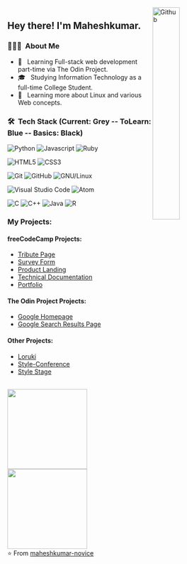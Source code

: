 <img width="35%" align="right" alt="Github" src="https://user-images.githubusercontent.com/48678280/88862734-4903af80-d201-11ea-968b-9c939d88a37c.gif" />

<h2> Hey there! I'm Maheshkumar.</h2>

<h3> 👨🏻‍💻 &nbsp;About Me </h3>

- 🤔 &nbsp; Learning Full-stack web development part-time via The Odin Project.
- 🎓 &nbsp; Studying Information Technology as a full-time College Student.
- 🌱 &nbsp; Learning more about Linux and various Web concepts.

<h3> 🛠 &nbsp;Tech Stack (Current: Grey -- ToLearn: Blue -- Basics: Black)</h3>

  ![Python](https://img.shields.io/badge/-Python-333333?style=flat&logo=python)
  ![Javascript](https://img.shields.io/badge/-Javascript-0000aa?style=flat&logo=javascript)
  ![Ruby](https://img.shields.io/badge/-Ruby-0000aa?style=flat&logo=ruby&logoColor=ff0000)
  
  ![HTML5](https://img.shields.io/badge/-HTML5-333333?style=flat&logo=HTML5)
  ![CSS3](https://img.shields.io/badge/-CSS3-333333?style=flat&logo=CSS3&logoColor=007ACC)
  
  ![Git](https://img.shields.io/badge/-Git-333333?style=flat&logo=git)
  ![GitHub](https://img.shields.io/badge/-GitHub-333333?style=flat&logo=github)
  ![GNU/Linux](https://img.shields.io/badge/-GNU/Linux-333333?style=flat&logo=Linux)
  
  ![Visual Studio Code](https://img.shields.io/badge/-Visual%20Studio%20Code-333333?style=flat&logo=visual-studio-code&logoColor=007ACC)
  ![Atom](https://img.shields.io/badge/-Atom-000000?style=flat&logo=atom&logoColor=00ff00)
  
  ![C](https://img.shields.io/badge/-C-000000?style=flat&logo=c&logoColor=007acc)
  ![C++](https://img.shields.io/badge/-C++-000000?style=flat&logo=c%2B%2B&logoColor=007acc)
  ![Java](https://img.shields.io/badge/-Java-000000?style=flat&logo=Java&logoColor=e30000)
  ![R](https://img.shields.io/badge/-R-000000?style=flat&logo=R&logoColor=007acc)
 
 
<h3>My Projects:</h3>

<h4>freeCodeCamp Projects:</h4>

<ul>
  <li><a href="https://github.com/Maheshkumar-novice/fcc-TributePage">Tribute Page</a></li>
  <li><a href="https://github.com/Maheshkumar-novice/fcc-SurveyForm">Survey Form</a></li>
  <li><a href="https://github.com/Maheshkumar-novice/fcc-ProductLanding">Product Landing</a></li>
  <li><a href="https://github.com/Maheshkumar-novice/fcc-TechnicalDocumentation">Technical Documentation</a></li>
  <li><a href="https://github.com/Maheshkumar-novice/fcc-Portfolio">Portfolio</a></li>
</ul>

<h4>The Odin Project Projects:</h4>

<ul>
  <li><a href="https://github.com/Maheshkumar-novice/TOP-google-homepage">Google Homepage</a></li>
  <li><a href="https://github.com/Maheshkumar-novice/TOP-googleSearchResults">Google Search Results Page</a></li>
</ul>

<h4>Other Projects:</h4>

<ul>
  <li><a href="https://github.com/Maheshkumar-novice/Loruki">Loruki</a></li>
  <li><a href="https://github.com/Maheshkumar-novice/style-conference">Style-Conference</a></li>
  <li><a href="https://github.com/Maheshkumar-novice/my-style-stage">Style Stage</a></li>
</ul>

<br/>
<a href="https://github.com/maheshkumar-novice">
  <img height="180em" src="https://github-readme-stats.vercel.app/api?username=maheshkumar-novice&theme=buefy&show_icons=true" />
  <img height="180em" src="https://github-readme-stats.vercel.app/api/top-langs/?username=maheshkumar-novice&theme=buefy&layout=compact" />
</a>

<br/>
⭐️ From <a href="https://github.com/maheshkumar-novice">maheshkumar-novice</a>
